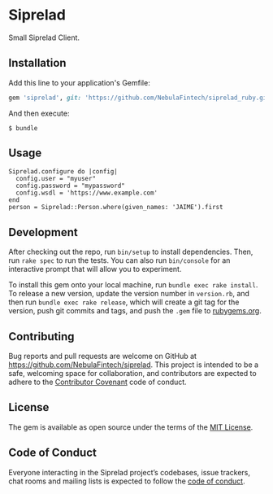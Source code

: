 # Siprelad

Small Siprelad Client.

## Installation

Add this line to your application's Gemfile:

```ruby
gem 'siprelad', git: 'https://github.com/NebulaFintech/siprelad_ruby.git'
```

And then execute:

    $ bundle

## Usage

```
Siprelad.configure do |config|
  config.user = "myuser"
  config.password = "mypassword"
  config.wsdl = 'https://www.example.com'
end
person = Siprelad::Person.where(given_names: 'JAIME').first
```

## Development

After checking out the repo, run `bin/setup` to install dependencies. Then, run `rake spec` to run the tests. You can also run `bin/console` for an interactive prompt that will allow you to experiment.

To install this gem onto your local machine, run `bundle exec rake install`. To release a new version, update the version number in `version.rb`, and then run `bundle exec rake release`, which will create a git tag for the version, push git commits and tags, and push the `.gem` file to [rubygems.org](https://rubygems.org).

## Contributing

Bug reports and pull requests are welcome on GitHub at https://github.com/NebulaFintech/siprelad. This project is intended to be a safe, welcoming space for collaboration, and contributors are expected to adhere to the [Contributor Covenant](http://contributor-covenant.org) code of conduct.

## License

The gem is available as open source under the terms of the [MIT License](https://opensource.org/licenses/MIT).

## Code of Conduct

Everyone interacting in the Siprelad project’s codebases, issue trackers, chat rooms and mailing lists is expected to follow the [code of conduct](https://github.com/NebulaFintech/siprelad/blob/master/CODE_OF_CONDUCT.md).
